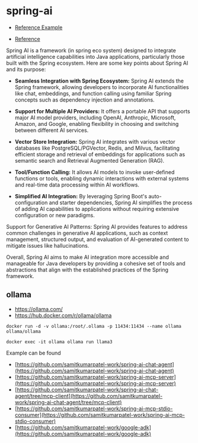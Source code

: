 # spring-ai

- [Reference Example](https://spring.io/blog/2025/05/20/your-first-spring-ai-1)

- [Reference](https://docs.spring.io/spring-ai/reference/)

Spring AI is a framework (in spring eco system) designed to integrate artificial intelligence capabilities into Java applications, particularly those built with the Spring ecosystem. Here are some key points about Spring AI and its purpose:


- **Seamless Integration with Spring Ecosystem:** Spring AI extends the Spring framework, allowing developers to incorporate AI functionalities like chat, embeddings, and function calling using familiar Spring concepts such as dependency injection and annotations.

- **Support for Multiple AI Providers:** It offers a portable API that supports major AI model providers, including OpenAI, Anthropic, Microsoft, Amazon, and Google, enabling flexibility in choosing and switching between different AI services.

- **Vector Store Integration:** Spring AI integrates with various vector databases like PostgreSQL/PGVector, Redis, and Milvus, facilitating efficient storage and retrieval of embeddings for applications such as semantic search and Retrieval Augmented Generation (RAG).

- **Tool/Function Calling:** It allows AI models to invoke user-defined functions or tools, enabling dynamic interactions with external systems and real-time data processing within AI workflows.

- **Simplified AI Integration:** By leveraging Spring Boot's auto-configuration and starter dependencies, Spring AI simplifies the process of adding AI capabilities to applications without requiring extensive configuration or new paradigms.

Support for Generative AI Patterns: Spring AI provides features to address common challenges in generative AI applications, such as context management, structured output, and evaluation of AI-generated content to mitigate issues like hallucinations.

Overall, Spring AI aims to make AI integration more accessible and manageable for Java developers by providing a cohesive set of tools and abstractions that align with the established practices of the Spring framework.


## ollama
- https://ollama.com/
- https://hub.docker.com/r/ollama/ollama

```shell
docker run -d -v ollama:/root/.ollama -p 11434:11434 --name ollama ollama/ollama

docker exec -it ollama ollama run llama3

```
Example can be found 

- [https://github.com/samitkumarpatel-work/spring-ai-chat-agent](https://github.com/samitkumarpatel-work/spring-ai-chat-agent)
- [https://github.com/samitkumarpatel-work/spring-ai-mcp-server](https://github.com/samitkumarpatel-work/spring-ai-mcp-server)
- [https://github.com/samitkumarpatel-work/spring-ai-chat-agent/tree/mcp-client](https://github.com/samitkumarpatel-work/spring-ai-chat-agent/tree/mcp-client)
- [https://github.com/samitkumarpatel-work/spring-ai-mcp-stdio-consumer](https://github.com/samitkumarpatel-work/spring-ai-mcp-stdio-consumer)
- [https://github.com/samitkumarpatel-work/google-adk](https://github.com/samitkumarpatel-work/google-adk)
